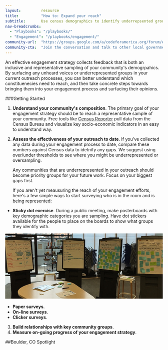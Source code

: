 ```yaml
---
layout: 		resource
title: 			"How to: Expand your reach"
subtitle: 		Use census demographics to identify underrepsented groups in your community engagement proces. 
nav-breadcrumbs:
  - "Playbooks": "/playbooks/"
  - "Engagement": "/playbooks/engagement/"
community-url:	"https://groups.google.com/a/codeforamerica.org/forum/#!forum/digital-front-door"
community-cta:	"Join the conversation and talk to other local government staff in our Digital Front Door community."
---
```

An effective engagement strategy collects feedback that is both an inclusive and representative sampling of your community's demogrpahics. By surfacing any unheard voices or underrepresented groups in your current outreach processes, you can better understand which constituenecies need to reach, and then take concrete steps towards bringing them into your engagement process and surfacing their opinions. 

###Getting Started

1. **Understand your community's composition**. The primary goal of your engagement strategy should be to reach a representative sample of your community. Free tools like [Census Reporter](http://censusreporter.org/) pull data from the Census Bureau and visualize key socio-economic indicators in an easy to understand way. 

2. **Assess the effectiveness of your outreach to date**. If you've collected any data during your engagement process to date, compare these numbers against Census data to idetnify any gaps. We suggest using over/under thresholds to see where you might be underrepresented or oversampling.  

	Any communities that are underrepresented in your outreach should become priority groups for your future work. Focus on your biggest gaps first.

	If you aren't yet meausuring the reach of your engagement efforts, here's a few simple ways to start surveying who is in the room and is being represented: 

* **Sticky dot exercise**. During a public meeting, make posterboards with key demographic categories you are sampling. Have dot stickers available for the people to place on the boards to show what groups they identify with. 

![Sticky dot exercise](/media/images/principles/dot-exercise.jpg "Learning who is in the room in Boulder, CO")

	
	
* **Paper surveys**. 
* **On-line surveys**. 
* **Clicker surveys**. 

3. **Build relationships with key community groups**. 
4. **Measure on-going progress of your engagement strategy**. 


##Boulder, CO Spotlight
